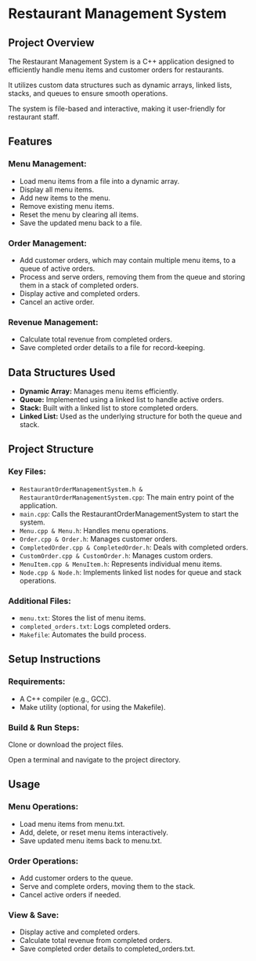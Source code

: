 # Restaurant Management System

## Project Overview
The Restaurant Management System is a C++ application designed to efficiently handle menu items and customer orders for restaurants. 

It utilizes custom data structures such as dynamic arrays, linked lists, stacks, and queues to ensure smooth operations. 

The system is file-based and interactive, making it user-friendly for restaurant staff.

## Features

### Menu Management:
- Load menu items from a file into a dynamic array.
- Display all menu items.
- Add new items to the menu.
- Remove existing menu items.
- Reset the menu by clearing all items.
- Save the updated menu back to a file.

### Order Management:
- Add customer orders, which may contain multiple menu items, to a queue of active orders.
- Process and serve orders, removing them from the queue and storing them in a stack of completed orders.
- Display active and completed orders.
- Cancel an active order.

### Revenue Management:
- Calculate total revenue from completed orders.
- Save completed order details to a file for record-keeping.

## Data Structures Used
- **Dynamic Array:** Manages menu items efficiently.
- **Queue:** Implemented using a linked list to handle active orders.
- **Stack:** Built with a linked list to store completed orders.
- **Linked List:** Used as the underlying structure for both the queue and stack.

## Project Structure

### Key Files:
- `RestaurantOrderManagementSystem.h & RestaurantOrderManagementSystem.cpp`: The main entry point of the application.
- `main.cpp`: Calls the RestaurantOrderManagementSystem to start the system.
- `Menu.cpp & Menu.h`: Handles menu operations.
- `Order.cpp & Order.h`: Manages customer orders.
- `CompletedOrder.cpp & CompletedOrder.h`: Deals with completed orders.
- `CustomOrder.cpp & CustomOrder.h`: Manages custom orders.
- `MenuItem.cpp & MenuItem.h`: Represents individual menu items.
- `Node.cpp & Node.h`: Implements linked list nodes for queue and stack operations.

### Additional Files:
- `menu.txt`: Stores the list of menu items.
- `completed_orders.txt`: Logs completed orders.
- `Makefile`: Automates the build process.

## Setup Instructions

### Requirements:
- A C++ compiler (e.g., GCC).
- Make utility (optional, for using the Makefile).

### Build & Run Steps:
Clone or download the project files.

Open a terminal and navigate to the project directory.

## Usage
### Menu Operations:
- Load menu items from menu.txt.
- Add, delete, or reset menu items interactively.
- Save updated menu items back to menu.txt.
### Order Operations:
- Add customer orders to the queue.
- Serve and complete orders, moving them to the stack.
- Cancel active orders if needed.
### View & Save:
- Display active and completed orders.
- Calculate total revenue from completed orders.
- Save completed order details to completed_orders.txt.
